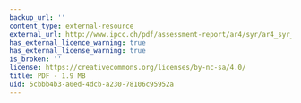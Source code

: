 ```yaml
---
backup_url: ''
content_type: external-resource
external_url: http://www.ipcc.ch/pdf/assessment-report/ar4/syr/ar4_syr_spm.pdf
has_external_licence_warning: true
has_external_license_warning: true
is_broken: ''
license: https://creativecommons.org/licenses/by-nc-sa/4.0/
title: PDF - 1.9 MB
uid: 5cbbb4b3-a0ed-4dcb-a230-78106c95952a
---
```

